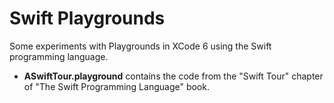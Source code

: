 # Swift Playgrounds

Some experiments with Playgrounds in XCode 6 using the Swift programming language.

- **ASwiftTour.playground** contains the code from the "Swift Tour" chapter of "The Swift Programming Language" book.